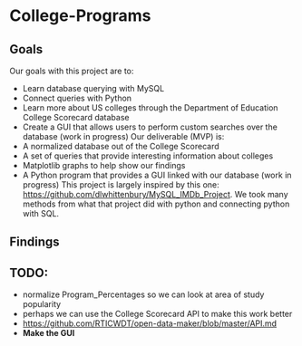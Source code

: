 # College-Programs
## Goals
Our goals with this project are to:
- Learn database querying with MySQL
- Connect queries with Python
- Learn more about US colleges through the Department of Education College Scorecard database
- Create a GUI that allows users to perform custom searches over the database (work in progress)
Our deliverable (MVP) is:
- A normalized database out of the College Scorecard
- A set of queries that provide interesting information about colleges
- Matplotlib graphs to help show our findings
- A Python program that provides a GUI linked with our database (work in progress)
This project is largely inspired by this one: https://github.com/dlwhittenbury/MySQL_IMDb_Project. We took many methods from what that project did with python and connecting python with SQL. 

## Findings


## TODO:
- normalize Program_Percentages so we can look at area of study popularity
- perhaps we can use the College Scorecard API to make this work better
 - https://github.com/RTICWDT/open-data-maker/blob/master/API.md
- **Make the GUI**
